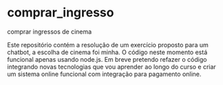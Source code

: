 # comprar_ingresso
comprar ingressos de cinema

Este repositório contém a resolução de um exercício proposto para um chatbot, a escolha de cinema foi minha. O código neste momento está funcional apenas usando node.js. Em breve pretendo refazer o código integrando novas tecnologias que vou aprender ao longo do curso e criar um sistema online funcional com integração para pagamento online. 
